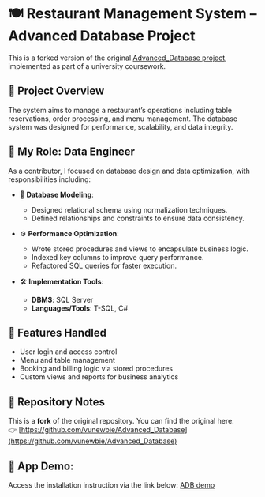 # 🍽️ Restaurant Management System – Advanced Database Project

This is a forked version of the original [Advanced_Database project](https://github.com/vunewbie/Advanced_Database), implemented as part of a university coursework.

## 📌 Project Overview

The system aims to manage a restaurant’s operations including table reservations, order processing, and menu management. The database system was designed for performance, scalability, and data integrity.

## 🧩 My Role: Data Engineer

As a contributor, I focused on database design and data optimization, with responsibilities including:

- 📐 **Database Modeling**: 
  - Designed relational schema using normalization techniques.
  - Defined relationships and constraints to ensure data consistency.

- ⚙️ **Performance Optimization**:  
  - Wrote stored procedures and views to encapsulate business logic.
  - Indexed key columns to improve query performance.
  - Refactored SQL queries for faster execution.

- 🛠️ **Implementation Tools**:
  - **DBMS**: SQL Server
  - **Languages/Tools**: T-SQL, C#

## 🧪 Features Handled

- User login and access control
- Menu and table management
- Booking and billing logic via stored procedures
- Custom views and reports for business analytics

## 🔗 Repository Notes

This is a **fork** of the original repository. You can find the original here:  
👉 [https://github.com/vunewbie/Advanced_Database](https://github.com/vunewbie/Advanced_Database)

## 📄 App Demo:
Access the installation instruction via the link below:
[ADB demo](https://www.youtube.com/watch?v=2u7bJFIY6Jk&list=PLzXrQIYWi3qld2P41Y8O7SwX5K1l_0epP&index=5)
